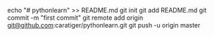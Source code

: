 echo "# pythonlearn" >> README.md git init git add README.md git commit -m "first commit" git remote add origin git@github.com:caratiger/pythonlearn.git git push -u origin master